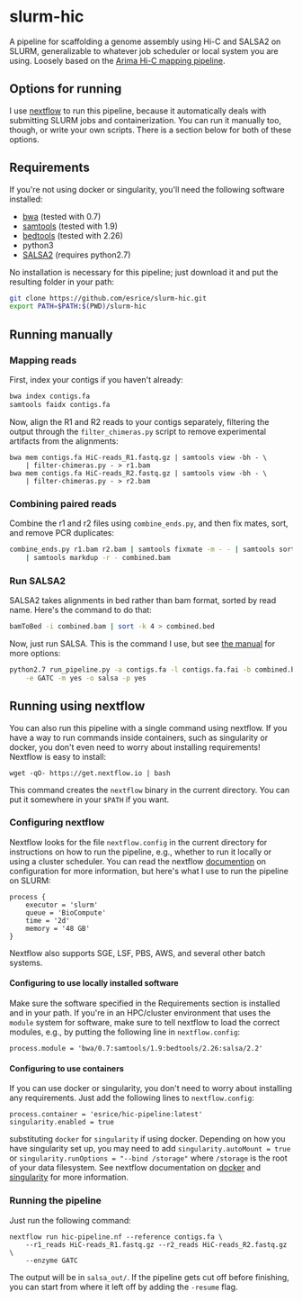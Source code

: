 # slurm-hic
A pipeline for scaffolding a genome assembly using Hi-C and SALSA2 on SLURM,
generalizable to whatever job scheduler or local system you are using. Loosely
based on the [Arima Hi-C mapping pipeline](https://github.com/ArimaGenomics/mapping_pipeline).

## Options for running
I use [nextflow](https://www.nextflow.io/) to run this pipeline, because it
automatically deals with submitting SLURM jobs and containerization. You can run
it manually too, though, or write your own scripts. There is a section below for
both of these options.

## Requirements
If you're not using docker or singularity, you'll need the following software
installed:
* [bwa](https://github.com/lh3/bwa) (tested with 0.7)
* [samtools](http://www.htslib.org/) (tested with 1.9)
* [bedtools](https://bedtools.readthedocs.io/en/latest/) (tested with 2.26)
* python3
* [SALSA2](https://github.com/marbl/SALSA) (requires python2.7)

No installation is necessary for this pipeline; just download it and put the
resulting folder in your path:
```bash
git clone https://github.com/esrice/slurm-hic.git
export PATH=$PATH:$(PWD)/slurm-hic
```

## Running manually
### Mapping reads
First, index your contigs if you haven't already:
```bash
bwa index contigs.fa
samtools faidx contigs.fa
```

Now, align the R1 and R2 reads to your contigs separately, filtering the output
through the `filter_chimeras.py` script to remove experimental artifacts from
the alignments:
```
bwa mem contigs.fa HiC-reads_R1.fastq.gz | samtools view -bh - \
    | filter-chimeras.py - > r1.bam
bwa mem contigs.fa HiC-reads_R2.fastq.gz | samtools view -bh - \
    | filter-chimeras.py - > r2.bam
```

### Combining paired reads
Combine the r1 and r2 files using `combine_ends.py`, and then fix mates, sort,
and remove PCR duplicates:
```bash
combine_ends.py r1.bam r2.bam | samtools fixmate -m - - | samtools sort - \
    | samtools markdup -r - combined.bam
```

### Run SALSA2
SALSA2 takes alignments in bed rather than bam format, sorted by read name.
Here's the command to do that:
```bash
bamToBed -i combined.bam | sort -k 4 > combined.bed
```

Now, just run SALSA. This is the command I use, but see
[the manual](https://github.com/marbl/SALSA) for more options:
```bash
python2.7 run_pipeline.py -a contigs.fa -l contigs.fa.fai -b combined.bed \
    -e GATC -m yes -o salsa -p yes
```

## Running using nextflow
You can also run this pipeline with a single command using nextflow. If you have
a way to run commands inside containers, such as singularity or docker, you
don't even need to worry about installing requirements! Nextflow is easy to
install:
```
wget -qO- https://get.nextflow.io | bash
```
This command creates the `nextflow` binary in the current directory. You can
put it somewhere in your `$PATH` if you want.

### Configuring nextflow
Nextflow looks for the file `nextflow.config` in the current directory for
instructions on how to run the pipeline, e.g., whether to run it locally or
using a cluster scheduler. You can read the nextflow
[documention](https://www.nextflow.io/docs/latest/config.html) on configuration
for more information, but here's what I use to run the pipeline on SLURM:
```
process {
    executor = 'slurm'
    queue = 'BioCompute'
    time = '2d'
    memory = '48 GB'
}
```
Nextflow also supports SGE, LSF, PBS, AWS, and several other batch systems.

#### Configuring to use locally installed software
Make sure the software specified in the Requirements section is installed and
in your path. If you're in an HPC/cluster environment that uses the `module`
system for software, make sure to tell nextflow to load the correct modules,
e.g., by putting the following line in `nextflow.config`:
```
process.module = 'bwa/0.7:samtools/1.9:bedtools/2.26:salsa/2.2'
```

#### Configuring to use containers
If you can use docker or singularity, you don't need to worry about installing
any requirements. Just add the following lines to `nextflow.config`:
```
process.container = 'esrice/hic-pipeline:latest'
singularity.enabled = true
```
substituting `docker` for `singularity` if using docker. Depending on how you
have singularity set up, you may need to add `singularity.autoMount = true` or
`singularity.runOptions = "--bind /storage"` where `/storage` is the root of
your data filesystem. See nextflow documentation on
[docker](https://www.nextflow.io/docs/latest/docker.html) and
[singularity](https://www.nextflow.io/docs/latest/singularity.html) for more
information.

### Running the pipeline
Just run the following command:
```
nextflow run hic-pipeline.nf --reference contigs.fa \
    --r1_reads HiC-reads_R1.fastq.gz --r2_reads HiC-reads_R2.fastq.gz \
    --enzyme GATC
```
The output will be in `salsa_out/`. If the pipeline gets cut off before
finishing, you can start from where it left off by adding the `-resume` flag.

